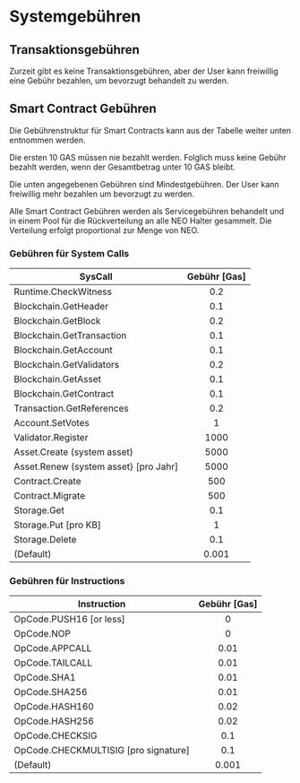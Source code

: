 # Systemgebühren

## Transaktionsgebühren

Zurzeit gibt es keine Transaktionsgebühren, aber der User kann freiwillig eine Gebühr bezahlen, um bevorzugt behandelt zu werden.

## Smart Contract Gebühren

Die Gebührenstruktur für Smart Contracts kann aus der Tabelle weiter unten entnommen werden.

Die ersten 10 GAS müssen nie bezahlt werden. Folglich muss keine Gebühr bezahlt werden, wenn der Gesamtbetrag unter 10 GAS bleibt.

Die unten angegebenen Gebühren sind Mindestgebühren. Der User kann freiwillig mehr bezahlen um bevorzugt zu werden.

Alle Smart Contract Gebühren werden als Servicegebühren behandelt und in einem Pool für die Rückverteilung an alle NEO Halter gesammelt. Die Verteilung erfolgt proportional zur Menge von NEO.

### Gebühren für System Calls

| SysCall                               | Gebühr [Gas]  |
|---------------------------------------|:-------------:|
| Runtime.CheckWitness                  | 0.2           |
| Blockchain.GetHeader                  | 0.1           |
| Blockchain.GetBlock                   | 0.2           |
| Blockchain.GetTransaction             | 0.1           |
| Blockchain.GetAccount                 | 0.1           |
| Blockchain.GetValidators              | 0.2           |
| Blockchain.GetAsset                   | 0.1           |
| Blockchain.GetContract                | 0.1           |
| Transaction.GetReferences             | 0.2           |
| Account.SetVotes                      | 1             |
| Validator.Register                    | 1000          |
| Asset.Create (system asset)           | 5000          |
| Asset.Renew (system asset) [pro Jahr] | 5000          |
| Contract.Create                       | 500           |
| Contract.Migrate                      | 500           |
| Storage.Get                           | 0.1           |
| Storage.Put [pro KB]                  | 1             |
| Storage.Delete                        | 0.1           |
| (Default)                             | 0.001         |

### Gebühren für Instructions

| Instruction                           | Gebühr [Gas]  |
|---------------------------------------|:-------------:|
| OpCode.PUSH16 [or less]               | 0             |
| OpCode.NOP                            | 0             |
| OpCode.APPCALL                        | 0.01          |
| OpCode.TAILCALL                       | 0.01          |
| OpCode.SHA1                           | 0.01          |
| OpCode.SHA256                         | 0.01          |
| OpCode.HASH160                        | 0.02          |
| OpCode.HASH256                        | 0.02          |
| OpCode.CHECKSIG                       | 0.1           |
| OpCode.CHECKMULTISIG [pro signature]  | 0.1           |
| (Default)                             | 0.001         |
